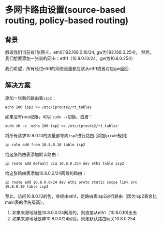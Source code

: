 # 多网卡路由设置(source-based routing, policy-based routing)

## 背景
假设我们当前有1张网卡，eth0(192.168.0.10/24, gw为192.168.0.254)，
然后，我们想要添加一张新的网卡：eth1（10.8.0.10/24，gw为10.8.0.254）

我们希望，所有经过eth1的网络流量都应该从eth1或者对应gw返回.

## 解决方案
添加一张新的路由表`isp2`：
```
echo 200 isp2 >> /etc/iproute2/rt_tables
```
如果没有root权限，可以 `sudo -s`切换，或者：
```
sudo sh -c 'echo 200 isp2 >> /etc/iproute2/rt_tables'
```


将所有请求10.8.0.10的流量都导向`isp2`进行路由.(添加ip rule规则)
```
ip rule add from 10.8.0.10 table isp2
```
给这张路由表添加默认路由：
```
ip route add default via 10.8.0.254 dev eth1 table isp2
```
给这张路由表添加10.8.0.0/24网段的路由：
```
ip route add 10.8.0.0/24 dev eth1 proto static scope link src 10.8.0.10 table isp2
```

至此，访问10.8.0.10的包，会经由eth1，走路由表isp2进行路由（因为isp2表会比main表的优先级高），
1. 如果来源地址是10.8.0.0/24网段的，则直接从eth1（10.8.0.10)出去
2. 如果来源地址是非10.8.0.0/24网段，则走默认路由网关10.8.0.254
